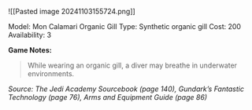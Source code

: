 ![[Pasted image 20241103155724.png]]

Model: Mon Calamari Organic Gill
Type: Synthetic organic gill
Cost: 200
Availability: 3

**Game Notes:** 
> While wearing an organic gill, a diver may breathe in underwater environments.

*Source: The Jedi Academy Sourcebook (page 140), Gundark’s Fantastic Technology (page 76), Arms and Equipment Guide (page 86)*